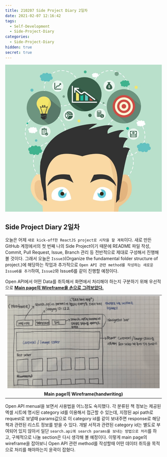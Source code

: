```yaml
---
title: 210207 Side Project Diary 2일차
date: 2021-02-07 12:16:42
tags:
  - Self-Development
  - Side-Project-Diary
categories:
  - Side-Project-Diary
hidden: true
secret: true
---
```


![](/images/post_images/side_project_diary_img.jpg)

## **Side Project Diary 2일차**

오늘은 어제 `새로 kick-off한 ReactJS project로 시작을 할 계획`이다. 새로 만든 GitHub 계정에서의 첫 번째 나의 Side Project이기 때문에 README 파일 작성, Commit, Pull Request, Issue, Branch 관리 등 전반적으로 제대로 구성해서 진행해 볼 것이다.
그래서 오늘은 `Issue3`(Organize the fundamental folder structure of project.)에 해당하는 작업과 추가적으로 `Open API 관련 method를 작성하는 새로운 Issue6를 추가`하여, `Issue2`와 Issue6를 같이 진행할 예정이다.

Open API에서 어떤 Data를 취득해서 화면에서 처리해야 하는지 구분하기 위해 우선적으로 <ins><b>Main page의 Wireframe을 손으로 그려보았다.</b></ins>

<table>
  <tr>
    <td><img src="/images/post_images/210207_reactjs_project_wireframe.png" alt="210207_reactjs_project_wireframe" /></td>
  </tr>
  <tr>
    <td align="center">
      <b>Main page의 Wireframe(handwriting)</b>
    </td>
  </tr>
</table>

  <!-- more -->

Open API menual을 보면서 사용법을 어느정도 숙지했다. 각 분류된 책 정보는 제공된 엑셀 시트에 명시된 category id를 이용해서 접근할 수 있는데, 지정된 api path로 request로 보낼때 params값으로 이 category id를 같이 보내주면 response로 해당 책과 관련된 리스트 정보를 받을 수 있다.
개발 서적과 관련된 category id는 별도로 부여되어 있지 않아서 일단 `search.api에 search params를 보내는 방법으로 처리`를 하고, 구체적으로 나눌 section은 다시 생각해 볼 예정이다.
이렇게 main page의 wireframe을 잡아보니 Open API 관련 method를 작성할때 어떤 데이터 취득을 목적으로 처리를 해야하는지 윤곽이 잡혔다.
